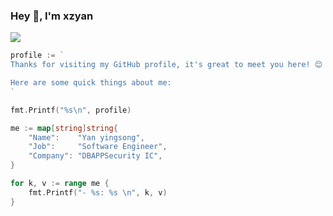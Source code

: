 ### Hey 👋, I'm xzyan

![](https://github.com/xzyan/xzyan/blob/master/assets/header_.png)

```go
profile := `
Thanks for visiting my GitHub profile, it's great to meet you here! 😊

Here are some quick things about me:
`

fmt.Printf("%s\n", profile)

me := map[string]string{
	"Name":    "Yan yingsong",
	"Job":     "Software Engineer",
	"Company": "DBAPPSecurity IC",
}

for k, v := range me {
	fmt.Printf("- %s: %s \n", k, v)
}
```
